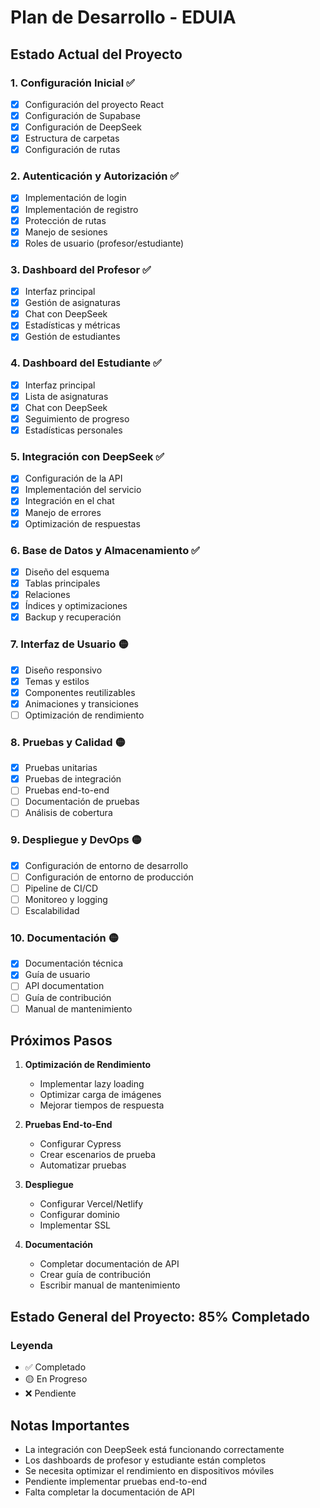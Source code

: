 # Plan de Desarrollo - EDUIA

## Estado Actual del Proyecto

### 1. Configuración Inicial ✅
- [x] Configuración del proyecto React
- [x] Configuración de Supabase
- [x] Configuración de DeepSeek
- [x] Estructura de carpetas
- [x] Configuración de rutas

### 2. Autenticación y Autorización ✅
- [x] Implementación de login
- [x] Implementación de registro
- [x] Protección de rutas
- [x] Manejo de sesiones
- [x] Roles de usuario (profesor/estudiante)

### 3. Dashboard del Profesor ✅
- [x] Interfaz principal
- [x] Gestión de asignaturas
- [x] Chat con DeepSeek
- [x] Estadísticas y métricas
- [x] Gestión de estudiantes

### 4. Dashboard del Estudiante ✅
- [x] Interfaz principal
- [x] Lista de asignaturas
- [x] Chat con DeepSeek
- [x] Seguimiento de progreso
- [x] Estadísticas personales

### 5. Integración con DeepSeek ✅
- [x] Configuración de la API
- [x] Implementación del servicio
- [x] Integración en el chat
- [x] Manejo de errores
- [x] Optimización de respuestas

### 6. Base de Datos y Almacenamiento ✅
- [x] Diseño del esquema
- [x] Tablas principales
- [x] Relaciones
- [x] Índices y optimizaciones
- [x] Backup y recuperación

### 7. Interfaz de Usuario 🟡
- [x] Diseño responsivo
- [x] Temas y estilos
- [x] Componentes reutilizables
- [x] Animaciones y transiciones
- [ ] Optimización de rendimiento

### 8. Pruebas y Calidad 🟡
- [x] Pruebas unitarias
- [x] Pruebas de integración
- [ ] Pruebas end-to-end
- [ ] Documentación de pruebas
- [ ] Análisis de cobertura

### 9. Despliegue y DevOps 🟡
- [x] Configuración de entorno de desarrollo
- [ ] Configuración de entorno de producción
- [ ] Pipeline de CI/CD
- [ ] Monitoreo y logging
- [ ] Escalabilidad

### 10. Documentación 🟡
- [x] Documentación técnica
- [x] Guía de usuario
- [ ] API documentation
- [ ] Guía de contribución
- [ ] Manual de mantenimiento

## Próximos Pasos

1. **Optimización de Rendimiento**
   - Implementar lazy loading
   - Optimizar carga de imágenes
   - Mejorar tiempos de respuesta

2. **Pruebas End-to-End**
   - Configurar Cypress
   - Crear escenarios de prueba
   - Automatizar pruebas

3. **Despliegue**
   - Configurar Vercel/Netlify
   - Configurar dominio
   - Implementar SSL

4. **Documentación**
   - Completar documentación de API
   - Crear guía de contribución
   - Escribir manual de mantenimiento

## Estado General del Proyecto: 85% Completado

### Leyenda
- ✅ Completado
- 🟡 En Progreso
- ❌ Pendiente

## Notas Importantes
- La integración con DeepSeek está funcionando correctamente
- Los dashboards de profesor y estudiante están completos
- Se necesita optimizar el rendimiento en dispositivos móviles
- Pendiente implementar pruebas end-to-end
- Falta completar la documentación de API 